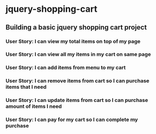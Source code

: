 # jquery-shopping-cart
## Building a basic jquery shopping cart project
### User Story: I can view my total items on top of my page 
### User Story: I can view all my items in my cart on same page 
### User Story: I can add items from menu to my cart
### User Story: I can remove items from cart so I can purchase items that I need
### User Story: I can update items from cart so I can purchase amount of items I need
### User Story: I can pay for my cart so I can complete my purchase 

